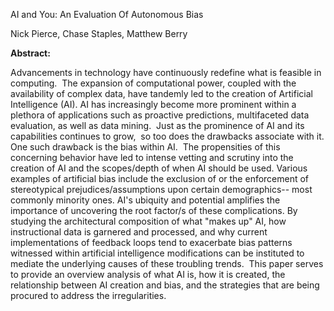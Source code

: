 AI and You: An Evaluation Of Autonomous Bias

Nick Pierce, Chase Staples, Matthew Berry

**Abstract:**

Advancements in technology have continuously redefine what is feasible in computing.  The expansion of computational power, coupled with the availability of complex data, have tandemly led to the creation of Artificial Intelligence (AI). AI has increasingly become more prominent within a plethora of applications such as proactive predictions, multifaceted data evaluation, as well as data mining.  Just as the prominence of AI and its capabilities continues to grow,  so too does the drawbacks associate with it. One such drawback is the bias within AI.  The propensities of this concerning behavior have led to intense vetting and scrutiny into the creation of AI and the scopes/depth of when AI should be used. Various examples of artificial bias include the exclusion of or the enforcement of stereotypical prejudices/assumptions upon certain demographics\-- most commonly minority ones. AI's ubiquity and potential amplifies the importance of uncovering the root factor/s of these complications. By studying the architectural composition of what "makes up" AI, how instructional data is garnered and processed, and why current implementations of feedback loops tend to exacerbate bias patterns witnessed within artificial intelligence modifications can be instituted to mediate the underlying causes of these troubling trends.  This paper serves to provide an overview analysis of what AI is, how it is created, the relationship between AI creation and bias, and the strategies that are being procured to address the irregularities.  
